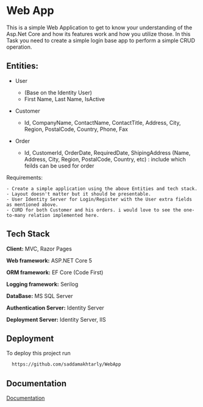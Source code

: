 
# Web App

This is a simple Web Application to get to know your understanding of the Asp.Net Core and how its features work and how you utilize those. In this Task you need to create a simple login base app to perform a simple CRUD operation. 

Entities:
--------
- User 
	- (Base on the Identity User)
	- First Name, Last Name, IsActive
- Customer
	- Id, CompanyName, ContactName, ContactTitle, Address, City, Region, PostalCode, Country, Phone, Fax
- Order

	- Id, CustomerId, OrderDate, RequiredDate, ShipingAddress (Name, Address, City, Region, PostalCode, Country, etc) : include which feilds can be used for order

Requirements:

	- Create a simple application using the above Entities and tech stack. 
	- Layout doesn't matter but it should be presentable. 
	- User Identity Server for Login/Register with the User extra fields as mentioned above. 
	- CURD for both Customer and his orders. i would love to see the one-to-many relation implemented here. 



## Tech Stack

**Client:** MVC, Razor Pages

**Web framework:** ASP.NET Core 5

**ORM framework:** EF Core (Code First)

**Logging framework:** Serilog 

**DataBase:** MS SQL Server

**Authentication Server:** Identity Server

**Deployment Server:** Identity Server, IIS
  
## Deployment

To deploy this project run

```bash
  https://github.com/saddamakhtarly/WebApp
```

## Documentation

[Documentation](https://linktodocumentation)
